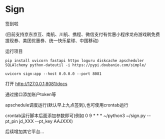 # Sign
签到啦

(目前支持京东京豆、南航、川航、携程、微信支付有优惠小程序龙舟游戏刷免费提现券、美团优惠券、统一快乐星球、中国移动)

运行项目

`pip install uvicorn fastapi httpx loguru diskcache apscheduler SQLAlchemy python-dateutil -i https://pypi.doubanio.com/simple/`

`uvicorn sign:app --host 0.0.0.0 --port 8081`

打开 http://127.0.0.1:8081/docs

通过接口添加账户token等

apschedule调度运行(默认早上九点签到),也可使用crontab运行

crontab运行脚本后面添加参数即可(例如 0 9 * * * ~/python3 ~/sign.py --pt_pin jd_XXX --pt_key AAJXXX)

后续增加其它平台...
